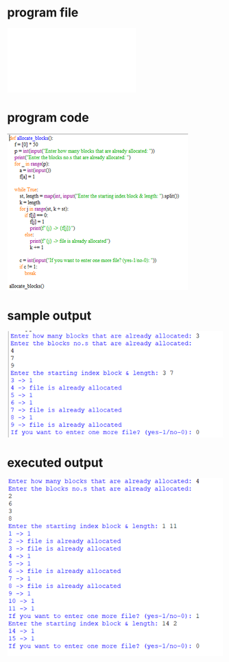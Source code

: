 
# program file
![program file](Linked_510.py)

# program code 
![program code](Linked_CODE_510.png)

# sample output
![sample output](Linked_IO_510.png)

# executed output
![executed output](Linked_EO_510.png)


